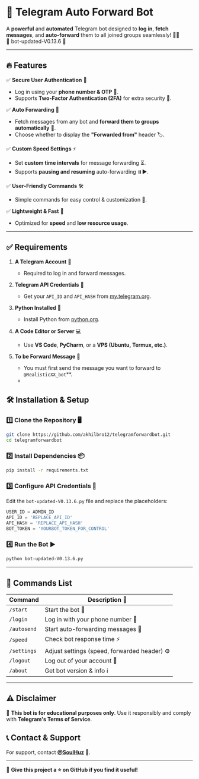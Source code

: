   
# 🚀 Telegram Auto Forward Bot  

A **powerful** and **automated** Telegram bot designed to **log in**, **fetch messages**, and **auto-forward** them to all joined groups seamlessly! 🔄💬  
💝 bot-updated-V0.13.6 💝

---  

## 🔥 Features  

✅ **Secure User Authentication** 🔑  
- Log in using your **phone number & OTP** 📲.  
- Supports **Two-Factor Authentication (2FA)** for extra security 🔐.  

✅ **Auto Forwarding** 📢  
- Fetch messages from any bot and **forward them to groups automatically** 📩.  
- Choose whether to display the **"Forwarded from"** header 🏷️.  

✅ **Custom Speed Settings** ⚡  
- Set **custom time intervals** for message forwarding ⏳.  
- Supports **pausing and resuming** auto-forwarding ⏸️▶️.  

✅ **User-Friendly Commands** 🛠️  
- Simple commands for easy control & customization 🔄.  

✅ **Lightweight & Fast** 🚀  
- Optimized for **speed** and **low resource usage**.  

---  
## ✅ Requirements  

1. **A Telegram Account** 📱  
   - Required to log in and forward messages.  

2. **Telegram API Credentials** 🔑  
   - Get your `API_ID` and `API_HASH` from [my.telegram.org](https://my.telegram.org/apps).  

3. **Python Installed** 🐍  
   - Install Python from [python.org](https://www.python.org/downloads/).  

4. **A Code Editor or Server** 💻  
   - Use **VS Code**, **PyCharm**, or a **VPS (Ubuntu, Termux, etc.)**.
  
5. **To be Forward Message** 🚩
   - You must first send the message you want to forward to `@RealisticXX_bot`**.  
   - 
## 🛠️ Installation & Setup  

### 1️⃣ Clone the Repository 🖥️  
```sh  
git clone https://github.com/akhilbro12/telegramforwardbot.git  
cd telegramforwardbot  
```  

### 2️⃣ Install Dependencies 📦  
```sh  
pip install -r requirements.txt  
```  

### 3️⃣ Configure API Credentials 🔑  
Edit the `bot-updated-V0.13.6.py` file and replace the placeholders:  
```python  
USER_ID = ADMIN_ID
API_ID = 'REPLACE_API_ID'  
API_HASH = 'REPLACE_API_HASH'  
BOT_TOKEN = 'YOURBOT_TOKEN_FOR_CONTROL'  
```  

### 4️⃣ Run the Bot ▶️  
```sh  
python bot-updated-V0.13.6.py  
```  

---  

## 📌 Commands List  

| Command      | Description 📖 |  
|-------------|----------------|  
| `/start`    | Start the bot 🤖 |  
| `/login`    | Log in with your phone number 📱 |  
| `/autosend` | Start auto-forwarding messages 🔄 |  
| `/speed`    | Check bot response time ⚡ |  
| `/settings` | Adjust settings (speed, forwarded header) ⚙️ |  
| `/logout`   | Log out of your account 🚪 |  
| `/about`    | Get bot version & info ℹ️ |  

---  

## ⚠️ Disclaimer  
🚨 **This bot is for educational purposes only**. Use it responsibly and comply with **Telegram's Terms of Service**.  

## 📞 Contact & Support  
For support, contact **[@SoulHuz](https://t.me/SoulHuz)** 💬.  

---  
🌟 **Give this project a ⭐ on GitHub if you find it useful!**  
